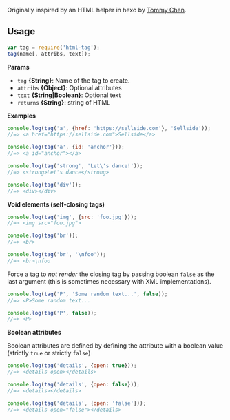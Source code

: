 Originally inspired by an HTML helper in hexo by [Tommy Chen](https://github.com/tommy351).

## Usage

```js
var tag = require('html-tag');
tag(name[, attribs, text]);
```

**Params**

* `tag` **{String}**: Name of the tag to create.
* `attribs` **{Object}**: Optional attributes
* `text` **{String|Boolean}**: Optional text
* `returns` **{String}**: string of HTML


**Examples**

```js
console.log(tag('a', {href: 'https://sellside.com'}, 'Sellside'));
//=> <a href="https://sellside.com">Sellside</a>

console.log(tag('a', {id: 'anchor'}));
//=> <a id="anchor"></a>

console.log(tag('strong', 'Let\'s dance!'));
//=> <strong>Let's dance</strong>

console.log(tag('div'));
//=> <div></div>
```

**Void elements (self-closing tags)**

```js
console.log(tag('img', {src: 'foo.jpg'}));
//=> <img src="foo.jpg">

console.log(tag('br'));
//=> <br>

console.log(tag('br', '\nfoo'));
//=> <br>\nfoo
```

Force a tag to _not render_ the closing tag by passing boolean `false` as the last argument (this is sometimes necessary with XML implementations).

```js
console.log(tag('P', 'Some random text...', false));
//=> <P>Some random text...

console.log(tag('P', false));
//=> <P>
```

**Boolean attributes**

Boolean attributes are defined by defining the attribute with a boolean value (strictly `true` or strictly `false`)

```js
console.log(tag('details', {open: true}));
//=> <details open></details>

console.log(tag('details', {open: false}));
//=> <details></details>

console.log(tag('details', {open: 'false'}));
//=> <details open="false"></details>
```
